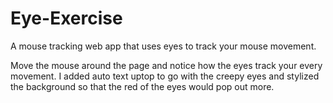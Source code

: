# Eye-Exercise
A mouse tracking web app that uses eyes to track your mouse movement.

Move the mouse around the page and notice how the eyes track your every movement. 
I added auto text uptop to go with the creepy eyes
and stylized the background so that the red of the eyes would pop out more. 

